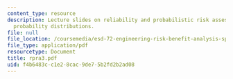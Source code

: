 ```yaml
---
content_type: resource
description: Lecture slides on reliability and probabilistic risk assessment, and
  probability distributions.
file: null
file_location: /coursemedia/esd-72-engineering-risk-benefit-analysis-spring-2007/f4b6483cc1e28cac9de75b2fd2b2ad08_rpra3.pdf
file_type: application/pdf
resourcetype: Document
title: rpra3.pdf
uid: f4b6483c-c1e2-8cac-9de7-5b2fd2b2ad08
---
```

